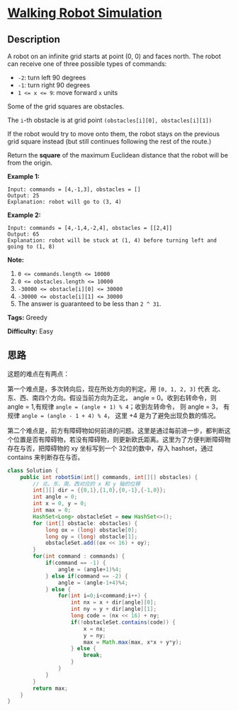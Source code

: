 # [Walking Robot Simulation][title]

## Description

A robot on an infinite grid starts at point (0, 0) and faces north. The robot can receive one of three possible types of commands:

* `-2`: turn left 90 degrees
* `-1`: turn right 90 degrees
* `1 <= x <= 9`: move forward `x` units

Some of the grid squares are obstacles.

The `i`-th obstacle is at grid point `(obstacles[i][0], obstacles[i][1])`

If the robot would try to move onto them, the robot stays on the previous grid square instead (but still continues following the rest of the route.)

Return the **square** of the maximum Euclidean distance that the robot will be from the origin.

**Example 1:**

```
Input: commands = [4,-1,3], obstacles = []
Output: 25
Explanation: robot will go to (3, 4)
```

**Example 2:**

```
Input: commands = [4,-1,4,-2,4], obstacles = [[2,4]]
Output: 65
Explanation: robot will be stuck at (1, 4) before turning left and going to (1, 8)
```

**Note:**

1. `0 <= commands.length <= 10000`
2. `0 <= obstacles.length <= 10000`
3. `-30000 <= obstacle[i][0] <= 30000`
4. `-30000 <= obstacle[i][1] <= 30000`
5. The answer is guaranteed to be less than `2 ^ 31`.

**Tags:** Greedy

**Difficulty:** Easy

## 思路

这题的难点在有两点：

第一个难点是，多次转向后，现在所处方向的判定。用 `[0, 1, 2, 3]` 代表 北、东、西、南四个方向。假设当前方向为正北， angle = 0。收到右转命令，则 angle = 1,有规律 `angle = (angle + 1) % 4`；收到左转命令， 则 angle = 3， 有规律 `angle = (angle - 1 + 4) % 4`， 这里 +4 是为了避免出现负数的情况。

第二个难点是，前方有障碍物如何前进的问题。这里是通过每前进一步，都判断这个位置是否有障碍物，若没有障碍物，则更新欧氏距离。这里为了方便判断障碍物存在与否，把障碍物的 xy 坐标写到一个 32位的数中，存入 hashset，通过 contains 来判断存在与否。

``` java
class Solution {
    public int robotSim(int[] commands, int[][] obstacles) {
        // 北、东、南、西对应的 x 和 y 轴的位移
        int[][] dir = {{0,1},{1,0},{0,-1},{-1,0}};
        int angle = 0;
        int x = 0, y = 0;
        int max = 0;
        HashSet<Long> obstacleSet = new HashSet<>();
        for (int[] obstacle: obstacles) {
            long ox = (long) obstacle[0];
            long oy = (long) obstacle[1];
            obstacleSet.add((ox << 16) + oy);
        }
        for(int command : commands) {
            if(command == -1) {
                angle = (angle+1)%4;
            } else if(command == -2) {
                angle = (angle-1+4)%4;
            } else {
                for(int i=0;i<command;i++) {
                    int nx = x + dir[angle][0];
                    int ny = y + dir[angle][1];
                    long code = (nx << 16) + ny;
                    if(!obstacleSet.contains(code)) {
                        x = nx;
                        y = ny;
                        max = Math.max(max, x*x + y*y);
                    } else {
                        break;
                    }
                }
            }
        }
        return max;
    }
}
```

[title]: https://leetcode.com/problems/walking-robot-simulation
